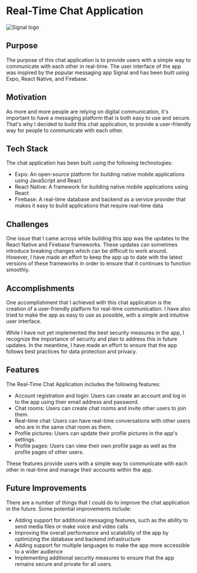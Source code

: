 
# Real-Time Chat Application
![Signal logo](https://upload.wikimedia.org/wikipedia/commons/thumb/8/8d/Signal-Logo.svg/1200px-Signal-Logo.svg.png)
## Purpose

The purpose of this chat application is to provide users with a simple way to communicate with each other in real-time. The user interface of the app was inspired by the popular messaging app Signal and has been built using Expo, React Native, and Firebase.

## Motivation

As more and more people are relying on digital communication, it's important to have a messaging platform that is both easy to use and secure. That's why I decided to build this chat application, to provide a user-friendly way for people to communicate with each other.

## Tech Stack

The chat application has been built using the following technologies:
-   Expo: An open-source platform for building native mobile applications using JavaScript and React
-   React Native: A framework for building native mobile applications using React
-   Firebase: A real-time database and backend as a service provider that makes it easy to build applications that require real-time data

## Challenges

One issue that I came across while building this app was the updates to the React Native and Firebase frameworks. These updates can sometimes introduce breaking changes which can be difficult to work around. However, I have made an effort to keep the app up to date with the latest versions of these frameworks in order to ensure that it continues to function smoothly.

## Accomplishments

One accomplishment that I achieved with this chat application is the creation of a user-friendly platform for real-time communication. I have also tried to make the app as easy to use as possible, with a simple and intuitive user interface.

While I have not yet implemented the best security measures in the app, I recognize the importance of security and plan to address this in future updates. In the meantime, I have made an effort to ensure that the app follows best practices for data protection and privacy.

## Features

The Real-Time Chat Application includes the following features:

-   Account registration and login: Users can create an account and log in to the app using their email address and password.
-   Chat rooms: Users can create chat rooms and invite other users to join them.
-   Real-time chat: Users can have real-time conversations with other users who are in the same chat room as them.
-   Profile pictures: Users can update their profile pictures in the app's settings.
-   Profile pages: Users can view their own profile page as well as the profile pages of other users.

These features provide users with a simple way to communicate with each other in real-time and manage their accounts within the app.

## Future Improvements

There are a number of things that I could do to improve the chat application in the future. Some potential improvements include:

-   Adding support for additional messaging features, such as the ability to send media files or make voice and video calls
-   Improving the overall performance and scalability of the app by optimizing the database and backend infrastructure
-   Adding support for multiple languages to make the app more accessible to a wider audience
-   Implementing additional security measures to ensure that the app remains secure and private for all users.

